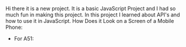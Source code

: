 Hi there it is a new project.
It is a basic JavaScript Project and I had so much fun in making this project. 
In this project I learned about API's and how to use it in JavaScript.
How Does it Look on a Screen of a Mobile Phone:
  - For A51:
  
